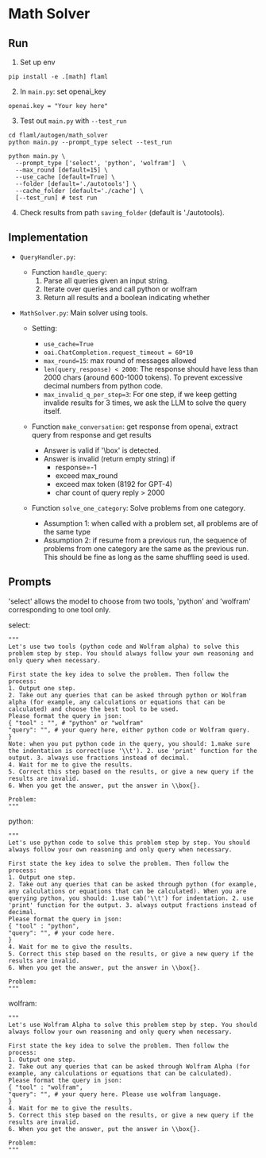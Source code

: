 # Math Solver

## Run

1. Set up env

```
pip install -e .[math] flaml
```

2. In `main.py`: set openai_key

```
openai.key = "Your key here"
```

3. Test out `main.py` with `--test_run`

```
cd flaml/autogen/math_solver
python main.py --prompt_type select --test_run
```

```
python main.py \
  --prompt_type ['select', 'python', 'wolfram']  \
  --max_round [default=15] \
  --use_cache [default=True] \
  --folder [default='./autotools'] \
  --cache_folder [default='./cache'] \
  [--test_run] # test run
```

4. Check results from path `saving_folder` (default is './autotools).

## Implementation

- `QueryHandler.py`:

  - Function `handle_query`:
    1. Parse all queries given an input string.
    2. Iterate over queries and call python or wolfram
    3. Return all results and a boolean indicating whether
- `MathSolver.py`: Main solver using tools.

  - Setting:

    - `use_cache=True`
    - `oai.ChatCompletion.request_timeout = 60*10`
    - `max_round=15`: max round of messages allowed
    - `len(query_response) < 2000`: The response should have less than 2000 chars (around 600-1000 tokens). To prevent excessive decimal numbers from python code.
    - `max_invalid_q_per_step=3`: For one step, if we keep getting invalide results for 3 times, we ask the LLM to solve the query itself.
  - Function `make_conversation`: get response from openai, extract query from response and get results

    - Answer is valid if '\box' is detected.
    - Answer is invalid (return empty string) if
      - response=-1
      - exceed max_round
      - exceed max token (8192 for GPT-4)
      - char count of query reply > 2000
  - Function `solve_one_category`: Solve problems from one category.

    - Assumption 1: when called with a problem set, all problems are of the same type
    - Assumption 2: if resume from a previous run, the sequence of problems from one category are the same as the previous run. This should be fine as long as the same shuffling seed is used.

## Prompts

'select' allows the model to choose from two tools, 'python' and 'wolfram' corresponding to one tool only.

select:

```
"""
Let's use two tools (python code and Wolfram alpha) to solve this problem step by step. You should always follow your own reasoning and only query when necessary.

First state the key idea to solve the problem. Then follow the process:
1. Output one step.
2. Take out any queries that can be asked through python or Wolfram alpha (for example, any calculations or equations that can be calculated) and choose the best tool to be used.
Please format the query in json: 
{ "tool" : "", # "python" or "wolfram"
"query": "", # your query here, either python code or Wolfram query.
} 
Note: when you put python code in the query, you should: 1.make sure the indentation is correct(use '\\t'). 2. use 'print' function for the output. 3. always use fractions instead of decimal.
4. Wait for me to give the results.
5. Correct this step based on the results, or give a new query if the results are invalid.
6. When you get the answer, put the answer in \\box{}.

Problem: 
"""
```

python:

```
"""
Let's use python code to solve this problem step by step. You should always follow your own reasoning and only query when necessary.

First state the key idea to solve the problem. Then follow the process:
1. Output one step.
2. Take out any queries that can be asked through python (for example, any calculations or equations that can be calculated). When you are querying python, you should: 1.use tab('\\t') for indentation. 2. use 'print' function for the output. 3. always output fractions instead of decimal.
Please format the query in json: 
{ "tool" : "python", 
"query": "", # your code here.
} 
4. Wait for me to give the results.
5. Correct this step based on the results, or give a new query if the results are invalid.
6. When you get the answer, put the answer in \\box{}.

Problem: 
"""
```

wolfram:

```
"""
Let's use Wolfram Alpha to solve this problem step by step. You should always follow your own reasoning and only query when necessary.

First state the key idea to solve the problem. Then follow the process:
1. Output one step.
2. Take out any queries that can be asked through Wolfram Alpha (for example, any calculations or equations that can be calculated). 
Please format the query in json: 
{ "tool" : "wolfram", 
"query": "", # your query here. Please use wolfram language.
} 
4. Wait for me to give the results.
5. Correct this step based on the results, or give a new query if the results are invalid.
6. When you get the answer, put the answer in \\box{}.

Problem:
"""
```
